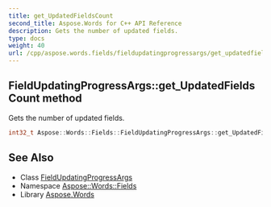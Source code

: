```yaml
---
title: get_UpdatedFieldsCount
second_title: Aspose.Words for C++ API Reference
description: Gets the number of updated fields.
type: docs
weight: 40
url: /cpp/aspose.words.fields/fieldupdatingprogressargs/get_updatedfieldscount/
---
```

## FieldUpdatingProgressArgs::get_UpdatedFieldsCount method


Gets the number of updated fields.

```cpp
int32_t Aspose::Words::Fields::FieldUpdatingProgressArgs::get_UpdatedFieldsCount() const
```

## See Also

* Class [FieldUpdatingProgressArgs](../)
* Namespace [Aspose::Words::Fields](../../)
* Library [Aspose.Words](../../../)
